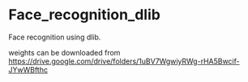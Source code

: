 # Face_recognition_dlib
Face recognition using dlib.

weights can be downloaded from 
https://drive.google.com/drive/folders/1uBV7WgwiyRWg-rHA5Bwcif-JYwWBfthc
